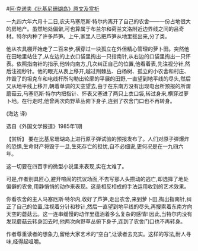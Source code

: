 #[阿·克诺夫《比基尼珊瑚岛》原文及赏析](https://www.vrrw.net/wx/15527.html)

一九四六年六月十二日,农夫马塞厄斯·特尔内离开了自己的农舍——一份占地很大的房地产。虽然地处偏僻,可也算属于布兰尔和荷兰文洛附近边界线之间的吕奇材。特尔内种了许多芦笋。上午,家里人已把芦笋从地里拔出来,分了类。

他从农具棚开始走了二百来步,横穿过一块孤立在外但精心管理的萝卜田。突然他在田地里站住了,从左边的上衣口袋里掏出一只指南针,从右边的口袋里掏出一只怀表。依照指南针的指示,他转向南方,几次纠正自己的位置,他看着表,先注视分针,然后注视秒针。他的眼光从表上移开,越过荆棘丛、白杨树、孤立的小农舍和村庄、炸毁了的坦克车和电线杆所勾勒出轮廓的平展的田野,一直望到地平线的尽头,然后又从地平线上移开,朝着单调的天空望去,由于在东南方没有出现电台所预报的所谓蘑菇云,马塞厄斯·特尔内把指针、怀表又塞进了两只上衣口袋,转过身来,横穿过萝卜地。在行走时,他曾两次向野草丛俯下身子,连到了农舍门口也不再转身。

(海达 译)

选自《外国文学报道》1985年1期



【赏析】 要在比基尼珊瑚岛上进行原子弹试验的预报发布了。人们对原子弹爆炸的恐惧,生命财产将毁于一旦,生死存亡的担忧,自不必细说,更何况是在一九四六年。

这一切要在四百字的微型小说里来表现,实在太难了。

可是,作者别具匠心,避开喧闹的抗议场面,不去写那人头攒动的逃亡,却选择了地处偏僻的农舍,用静悄悄的动作来表现。这是相反相成的手法运用收到的艺术效果。

你看农舍的主人马塞厄斯·特尔内,收好了芦笋,走出农舍,来到萝卜田,掏出指南针,纠正了自己的位置,注视着分针和秒针,然后一直望到地平线的尽头,再搜索着东南方向天空的蘑菇云。这一连串缓慢的动作里蕴涵着多么复杂的感情! 因此,当特尔内没有发现蘑菇云转身回去时,他两次向野草丛俯下身子,连到了农舍门口也不再转身。

作者尊重读者的想象力,留给大家艺术的“空白”,让读者去充实。这样的写法,耐人寻味,经得起咀嚼。

